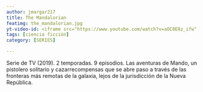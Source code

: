 ```yaml
---
author: jmargar217
title: The Mandalorian
featimg: the_mandalorian.jpg
yt-video-id: <iframe src="https://www.youtube.com/watch?v=aOC8E8z_ifw" webkitallowfullscreen mozallowfullscreen allowfullscreen></iframe>
tags: [ciencia ficción]
category: [SERIES]

---
```

Serie de TV (2019). 2 temporadas. 9 episodios. Las aventuras de Mando, un pistolero solitario y cazarrecompensas que se abre paso a través de las fronteras más remotas de la galaxia, lejos de la jurisdicción de la Nueva República.
